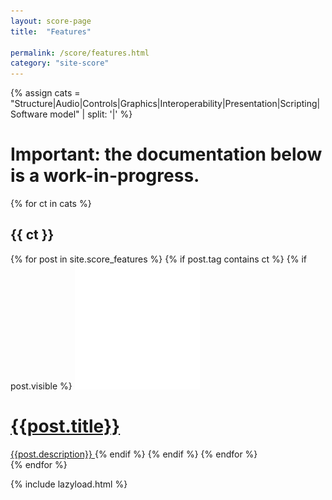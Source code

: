 ```yaml
---
layout: score-page
title:  "Features"

permalink: /score/features.html
category: "site-score"
---
```

{% assign cats = "Structure|Audio|Controls|Graphics|Interoperability|Presentation|Scripting|Software model" | split: '|' %}

<h1> Important: the documentation below is a work-in-progress. </h1>
<div>
    {% for ct in cats %}
         <h2 class="feature-title">{{ ct }}</h2>
         <div class="features-list">
        {% for post in site.score_features %}
            {% if post.tag contains ct %}
            {% if post.visible %}
                <a href="https://ossia.io/score-docs{{post.doclink}}" class="thumbnail" >
                    <img class="thumbnail-feature" src="/assets/blank.png" alt="" data-echo="{{post.image}}"  width="auto"/>
                    <h1 class="blog-title">{{post.title}} </h1>
                    <span class="feature-description">{{post.description}} </span>
                </a>
            {% endif %}
            {% endif %}
        {% endfor %}
        </div>
    {% endfor %}
</div>

{% include lazyload.html %}